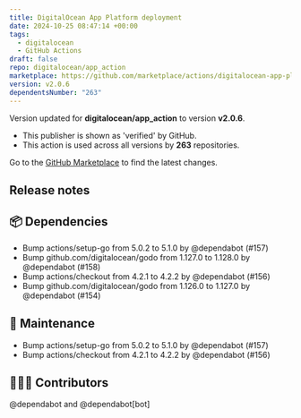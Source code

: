 ```yaml
---
title: DigitalOcean App Platform deployment
date: 2024-10-25 08:47:14 +00:00
tags:
  - digitalocean
  - GitHub Actions
draft: false
repo: digitalocean/app_action
marketplace: https://github.com/marketplace/actions/digitalocean-app-platform-deployment
version: v2.0.6
dependentsNumber: "263"
---
```



Version updated for **digitalocean/app_action** to version **v2.0.6**.
- This publisher is shown as 'verified' by GitHub.
- This action is used across all versions by **263** repositories.

Go to the [GitHub Marketplace](https://github.com/marketplace/actions/digitalocean-app-platform-deployment) to find the latest changes.

## Release notes

## 📦 Dependencies

- Bump actions/setup-go from 5.0.2 to 5.1.0 by @dependabot (#157)
- Bump github.com/digitalocean/godo from 1.127.0 to 1.128.0 by @dependabot (#158)
- Bump actions/checkout from 4.2.1 to 4.2.2 by @dependabot (#156)
- Bump github.com/digitalocean/godo from 1.126.0 to 1.127.0 by @dependabot (#154)

## 🧰 Maintenance

- Bump actions/setup-go from 5.0.2 to 5.1.0 by @dependabot (#157)
- Bump actions/checkout from 4.2.1 to 4.2.2 by @dependabot (#156)

## 👨🏼‍💻 Contributors

@dependabot and @dependabot[bot]

